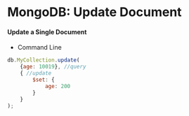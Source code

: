 # MongoDB: Update Document

#### Update a Single Document
- Command Line
```javascript
db.MyCollection.update(
	{age: 10019}, //query
	{ //update
		$set: {
			age: 200
		}
	}
);
```
